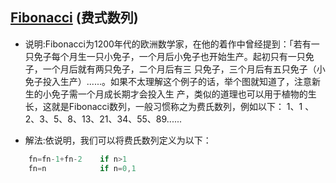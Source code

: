 ## [Fibonacci](https://github.com/opensourcefamily/arithmetic/tree/master/fibonacci) (费式数列)
- 说明:Fibonacci为1200年代的欧洲数学家，在他的着作中曾经提到：「若有一只免子每个月生一只小免子，一个月后小免子也开始生产。起初只有一只免子，一个月后就有两只免子，二个月后有三
只免子，三个月后有五只免子（小免子投入生产）......。如果不太理解这个例子的话，举个图就知道了，注意新生的小免子需一个月成长期才会投入生
产，类似的道理也可以用于植物的生长，这就是Fibonacci数列，一般习惯称之为费氏数列，例如以下： 1、1 、2、3、5、8、13、21、34、55、89......

- 解法:依说明，我们可以将费氏数列定义为以下：
```c
    fn=fn-1+fn-2    if n>1
    fn=n            if n=0,1
```